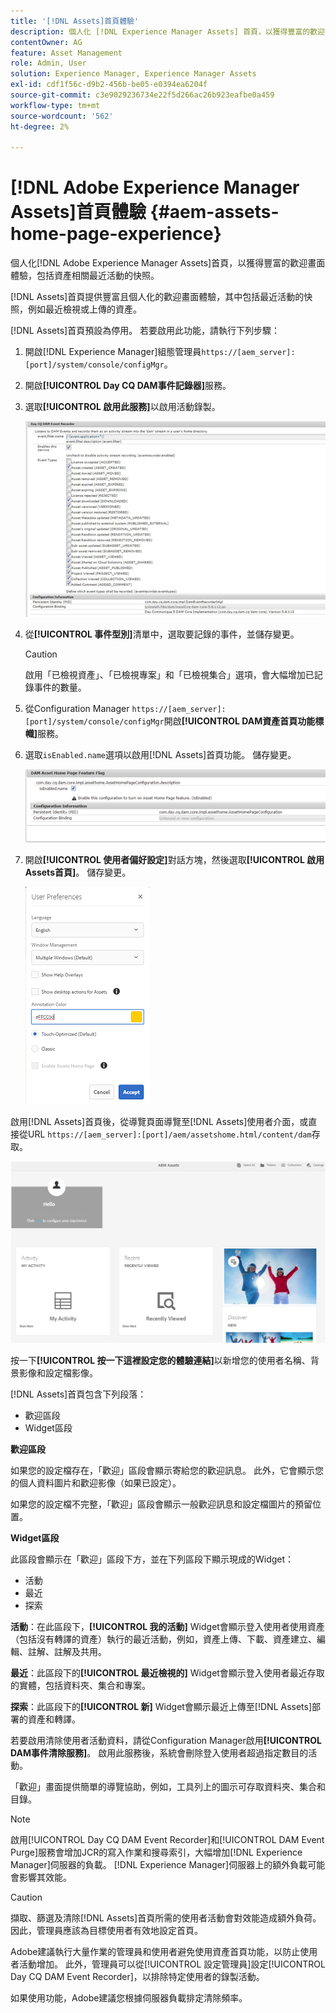 ```yaml
---
title: '[!DNL Assets]首頁體驗'
description: 個人化 [!DNL Experience Manager Assets] 首頁，以獲得豐富的歡迎畫面體驗，包括資產相關最近活動的快照。
contentOwner: AG
feature: Asset Management
role: Admin, User
solution: Experience Manager, Experience Manager Assets
exl-id: cdf1f56c-d9b2-456b-be05-e0394ea6204f
source-git-commit: c3e9029236734e22f5d266ac26b923eafbe0a459
workflow-type: tm+mt
source-wordcount: '562'
ht-degree: 2%

---
```


# [!DNL Adobe Experience Manager Assets]首頁體驗 {#aem-assets-home-page-experience}

個人化[!DNL Adobe Experience Manager Assets]首頁，以獲得豐富的歡迎畫面體驗，包括資產相關最近活動的快照。

[!DNL Assets]首頁提供豐富且個人化的歡迎畫面體驗，其中包括最近活動的快照，例如最近檢視或上傳的資產。

[!DNL Assets]首頁預設為停用。 若要啟用此功能，請執行下列步驟：

1. 開啟[!DNL Experience Manager]組態管理員`https://[aem_server]:[port]/system/console/configMgr`。
1. 開啟&#x200B;**[!UICONTROL Day CQ DAM事件記錄器]**&#x200B;服務。
1. 選取&#x200B;**[!UICONTROL 啟用此服務]**&#x200B;以啟用活動錄製。

   ![chlimage_1-250](assets/chlimage_1-250.png)

1. 從&#x200B;**[!UICONTROL 事件型別]**&#x200B;清單中，選取要記錄的事件，並儲存變更。

   >[!CAUTION]
   >
   >啟用「已檢視資產」、「已檢視專案」和「已檢視集合」選項，會大幅增加已記錄事件的數量。

1. 從Configuration Manager `https://[aem_server]:[port]/system/console/configMgr`開啟&#x200B;**[!UICONTROL DAM資產首頁功能標幟]**&#x200B;服務。
1. 選取`isEnabled.name`選項以啟用[!DNL Assets]首頁功能。 儲存變更。

   ![chlimage_1-251](assets/chlimage_1-251.png)

1. 開啟&#x200B;**[!UICONTROL 使用者偏好設定]**&#x200B;對話方塊，然後選取&#x200B;**[!UICONTROL 啟用Assets首頁]**。 儲存變更。

   ![在使用者偏好設定對話方塊上啟用資產首頁](assets/Annotation-color.png)

啟用[!DNL Assets]首頁後，從導覽頁面導覽至[!DNL Assets]使用者介面，或直接從URL `https://[aem_server]:[port]/aem/assetshome.html/content/dam`存取。

![在Assets使用者介面上設定體驗連結](assets/config-experience-link.png)

按一下&#x200B;**[!UICONTROL 按一下這裡設定您的體驗連結]**&#x200B;以新增您的使用者名稱、背景影像和設定檔影像。

[!DNL Assets]首頁包含下列段落：

* 歡迎區段
* Widget區段

**歡迎區段**

如果您的設定檔存在，「歡迎」區段會顯示寄給您的歡迎訊息。 此外，它會顯示您的個人資料圖片和歡迎影像（如果已設定）。

如果您的設定檔不完整，「歡迎」區段會顯示一般歡迎訊息和設定檔圖片的預留位置。

**Widget區段**

此區段會顯示在「歡迎」區段下方，並在下列區段下顯示現成的Widget：

* 活動
* 最近
* 探索

**活動**：在此區段下，**[!UICONTROL 我的活動]** Widget會顯示登入使用者使用資產（包括沒有轉譯的資產）執行的最近活動，例如，資產上傳、下載、資產建立、編輯、註解、註解及共用。

**最近**：此區段下的&#x200B;**[!UICONTROL 最近檢視的]** Widget會顯示登入使用者最近存取的實體，包括資料夾、集合和專案。

**探索**：此區段下的&#x200B;**[!UICONTROL 新]** Widget會顯示最近上傳至[!DNL Assets]部署的資產和轉譯。

若要啟用清除使用者活動資料，請從Configuration Manager啟用&#x200B;**[!UICONTROL DAM事件清除服務]**。 啟用此服務後，系統會刪除登入使用者超過指定數目的活動。

「歡迎」畫面提供簡單的導覽協助，例如，工具列上的圖示可存取資料夾、集合和目錄。

>[!NOTE]
>
>啟用[!UICONTROL Day CQ DAM Event Recorder]和[!UICONTROL DAM Event Purge]服務會增加JCR的寫入作業和搜尋索引，大幅增加[!DNL Experience Manager]伺服器的負載。 [!DNL Experience Manager]伺服器上的額外負載可能會影響其效能。

>[!CAUTION]
>
>擷取、篩選及清除[!DNL Assets]首頁所需的使用者活動會對效能造成額外負荷。 因此，管理員應該為目標使用者有效地設定首頁。
>
>Adobe建議執行大量作業的管理員和使用者避免使用資產首頁功能，以防止使用者活動增加。 此外，管理員可以從[!UICONTROL 設定管理員]設定[!UICONTROL Day CQ DAM Event Recorder]，以排除特定使用者的錄製活動。
>
>如果使用功能，Adobe建議您根據伺服器負載排定清除頻率。
